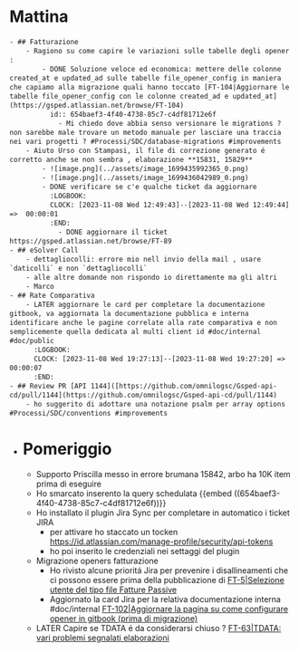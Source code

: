# Mattina
	- ## Fatturazione
		- Ragiono su come capire le variazioni sulle tabelle degli opener :
			- DONE Soluzione veloce ed economica: mettere delle colonne created_at e updated_ad sulle tabelle file_opener_config in maniera che capiamo alla migrazione quali hanno toccato [FT-104|Aggiornare le tabelle file_opener_config con le colonne created_ad e updated_at](https://gsped.atlassian.net/browse/FT-104)
			  id:: 654baef3-4f40-4738-85c7-c4df81712e6f
				- Mi chiedo dove abbia senso versionare le migrations ? non sarebbe male trovare un metodo manuale per lasciare una traccia nei vari progetti ? #Processi/SDC/database-migrations #improvements
		- Aiuto Urso con Stampasi, il file di correzione generato é corretto anche se non sembra , elaborazione **15831, 15829**
			- ![image.png](../assets/image_1699435992365_0.png)
			- ![image.png](../assets/image_1699436042989_0.png)
			- DONE verificare se c'e qualche ticket da aggiornare
			  :LOGBOOK:
			  CLOCK: [2023-11-08 Wed 12:49:43]--[2023-11-08 Wed 12:49:44] =>  00:00:01
			  :END:
				- DONE aggiornare il ticket https://gsped.atlassian.net/browse/FT-89
	- ## eSolver Call
		- dettagliocolli: errore mio nell invio della mail , usare `daticolli` e non `dettagliocolli`
		- alle altre domande non rispondo io direttamente ma gli altri
		- Marco
	- ## Rate Comparativa
		- LATER aggiornare le card per completare la documentazione gitbook, va aggiornata la documentazione pubblica e interna identificare anche le pagine correlate alla rate comparativa e non semplicemente quella dedicata al multi client id #doc/internal #doc/public
		  :LOGBOOK:
		  CLOCK: [2023-11-08 Wed 19:27:13]--[2023-11-08 Wed 19:27:20] =>  00:00:07
		  :END:
	- ## Review PR [API 1144]([https://github.com/omnilogsc/Gsped-api-cd/pull/1144](https://github.com/omnilogsc/Gsped-api-cd/pull/1144)
		- ho suggerito di adottare una notazione psalm per array options #Processi/SDC/conventions #improvements
- # Pomeriggio
	- Supporto Priscilla messo in errore brumana 15842, arbo ha 10K item prima di eseguire
	- Ho smarcato inserento la query schedulata {{embed ((654baef3-4f40-4738-85c7-c4df81712e6f))}}
	- Ho installato il plugin Jira Sync per completare in automatico i ticket JIRA
		- per attivare ho staccato un tocken https://id.atlassian.com/manage-profile/security/api-tokens
		- ho poi inserito le credenziali nei settaggi del plugin
	- Migrazione openers fatturazione
		- Ho rivisto alcune prioritá Jira per prevenire i disallineamenti che ci possono essere prima della pubblicazione di [FT-5|Selezione utente del tipo file Fatture Passive](https://gsped.atlassian.net/browse/FT-5)
		- Aggiornato la card Jira per la relativa documentazione interna #doc/internal [FT-102|Aggiornare la pagina su come configurare opener in gitbook (prima di migrazione)](https://gsped.atlassian.net/browse/FT-102)
	- LATER Capire se TDATA é da considerarsi chiuso ? [FT-63|TDATA: vari problemi segnalati elaborazioni](https://gsped.atlassian.net/browse/FT-63)